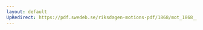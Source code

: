 ```yaml
---
layout: default
UpRedirect: https://pdf.swedeb.se/riksdagen-motions-pdf/1868/mot_1868__ak__00220/mot_1868__ak__00220_005.pdf
---
```

